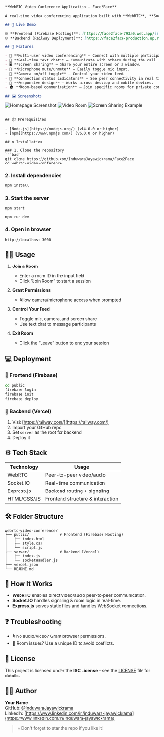 ```markdown
**WebRTC Video Conference Application – Face2Face**

A real-time video conferencing application built with **WebRTC**, **Socket.IO**, and **Express.js**. This application allows users to create or join video chat rooms, share screens, and communicate via text chat. It's a fully responsive and scalable solution designed to provide an excellent video conferencing experience.

## 🚀 Live Demo

🌐 **Frontend (Firebase Hosting)**: [https://face2face-793a0.web.app/](https://face2face-793a0.web.app/)  
🌐 **Backend (Railway Deployment)**: [https://face2face-production.up.railway.app/](https://face2face-production.up.railway.app/)

## 🌟 Features

- 🔗 **Multi-user video conferencing** – Connect with multiple participants in a video chat room.
- 💬 **Real-time text chat** – Communicate with others during the call.
- 🖥️ **Screen sharing** – Share your entire screen or a window.
- 🎤 **Microphone mute/unmute** – Easily toggle mic input.
- 🎥 **Camera on/off toggle** – Control your video feed.
- 📶 **Connection status indicators** – See peer connectivity in real time.
- 📱 **Responsive design** – Works across desktop and mobile devices.
- 🏠 **Room-based communication** – Join specific rooms for private conversations.

## 🖼️ Screenshots

```
![Homepage Screenshot](https://drive.google.com/file/d/1jkNOqGJfxNL3gij-bpdS7g4DoJcv8Zs3/view?usp=sharing)
![Video Room](https://drive.google.com/file/d/1499koRWdnDIaUwEqPpl0sw23VLpSROUd/view?usp=sharing)
![Screen Sharing Example]([screenshots/screenshot-121031.png](https://drive.google.com/file/d/1NgB4Jtz2jcz3iLJlB4KdPRpgrDAVFb_I/view?usp=sharing))
```

## 📦 Prerequisites

- [Node.js](https://nodejs.org/) (v14.0.0 or higher)
- [npm](https://www.npmjs.com/) (v6.0.0 or higher)

## ⚙️ Installation

### 1. Clone the repository
```bash
git clone https://github.com/InduwaraJayawickrama/Face2Face
cd webrtc-video-conference
```

### 2. Install dependencies
```bash
npm install
```

### 3. Start the server
```bash
npm start
```

```bash
npm run dev
```

### 4. Open in browser
```
http://localhost:3000
```

## 🧑‍💻 Usage

1. **Join a Room**
   - Enter a room ID in the input field
   - Click “Join Room” to start a session

2. **Grant Permissions**
   - Allow camera/microphone access when prompted

3. **Control Your Feed**
   - Toggle mic, camera, and screen share
   - Use text chat to message participants

4. **Exit Room**
   - Click the “Leave” button to end your session

## 💻 Deployment

### 🔹 Frontend (Firebase)
```bash
cd public
firebase login
firebase init
firebase deploy
```

### 🔹 Backend (Vercel)
1. Visit [https://railway.com/](https://railway.com/)
2. Import your GitHub repo
3. Set `server` as the root for backend
4. Deploy it

## ⚙️ Tech Stack

| Technology   | Usage                            |
|--------------|----------------------------------|
| WebRTC       | Peer-to-peer video/audio         |
| Socket.IO    | Real-time communication          |
| Express.js   | Backend routing + signaling      |
| HTML/CSS/JS  | Frontend structure & interaction |

## 🛠 Folder Structure

```
webrtc-video-conference/
├── public/              # Frontend (Firebase Hosting)
│   ├── index.html
│   ├── style.css
│   └── script.js
├── server/              # Backend (Vercel)
│   ├── index.js
│   └── socketHandler.js
├── vercel.json
└── README.md
```

## 🧩 How It Works

- **WebRTC** enables direct video/audio peer-to-peer communication.
- **Socket.IO** handles signaling & room logic in real-time.
- **Express.js** serves static files and handles WebSocket connections.

## ❓ Troubleshooting

- 🎙️ No audio/video? Grant browser permissions.
- 🔐 Room issues? Use a unique ID to avoid conflicts.

## 📜 License

This project is licensed under the **ISC License** – see the [LICENSE](LICENSE) file for details.

## 🙋‍♂️ Author

**Your Name**  
GitHub: [@InduwaraJayawickrama](https://github.com/InduwaraJayawickrama)  
LinkedIn: [https://www.linkedin.com/in/induwara-jayawickrama](https://www.linkedin.com/in/induwara-jayawickrama)

> ⭐ Don't forget to star the repo if you like it!
```
